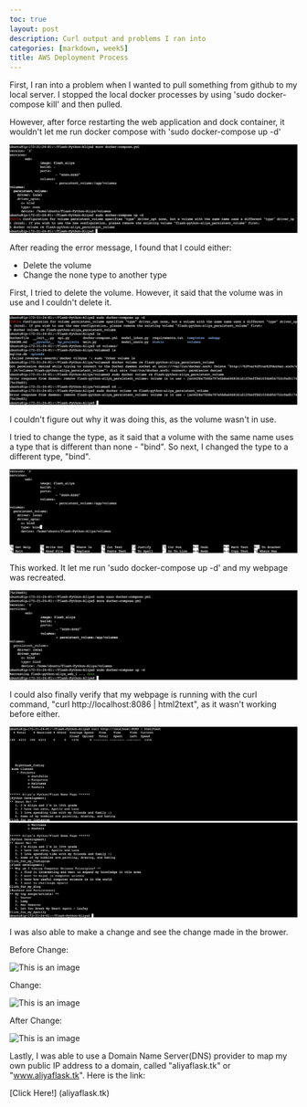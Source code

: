 ```yaml
---
toc: true
layout: post
description: Curl output and problems I ran into
categories: [markdown, week5]
title: AWS Deployment Process
---
```


First, I ran into a problem when I wanted to pull something from github to my local server. I stopped the local docker processes by using 'sudo docker-compose kill' and then pulled. 

However, after force restarting the web application and dock container, it wouldn't let me run docker compose with 'sudo docker-compose up -d'

![This is an image](https://github.com/aliyatang/Aliya/blob/master/images/10-4-22-Screenshot1%20copy.png?raw=true)

After reading the error message, I found that I could either:
- Delete the volume
- Change the none type to another type


First, I tried to delete the volume. However, it said that the volume was in use and I couldn't delete it. 

![This is an image](https://github.com/aliyatang/Aliya/blob/master/images/10-4-22-Screenshot2.png?raw=true)

I couldn't figure out why it was doing this, as the volume wasn't in use. 

I tried to change the type, as it said that a volume with the same name uses a type that is different than none - "bind". So next, I changed the type to a different type, "bind". 

![This is an image](https://github.com/aliyatang/Aliya/blob/master/images/10-4-22-Screenshot3.png?raw=true)

This worked. It let me run 'sudo docker-compose up -d' and my webpage was recreated. 

![This is an image](https://github.com/aliyatang/Aliya/blob/master/images/10-4-22-Screenshot4.png?raw=true)

I could also finally verify that my webpage is running with the curl command, "curl http://localhost:8086 | html2text", as it wasn't working before either. 

![This is an image](https://github.com/aliyatang/Aliya/blob/master/images/10-4-22-Screenshot5.png?raw=true)
![This is an image](https://github.com/aliyatang/Aliya/blob/master/images/10-4-22-Screenshot6.png?raw=true)

I was also able to make a change and see the change made in the brower.

Before Change:

![This is an image]()

Change:

![This is an image]()

After Change:

![This is an image]()

Lastly, I was able to use a Domain Name Server(DNS) provider to map my own public IP address to a domain, called "aliyaflask.tk" or "www.aliyaflask.tk".
Here is the link:

[Click Here!] (aliyaflask.tk)


